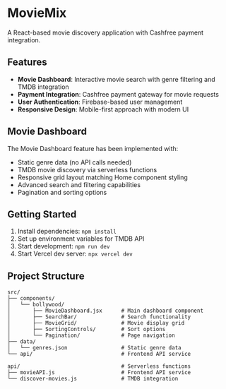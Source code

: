 # MovieMix

A React-based movie discovery application with Cashfree payment integration.

## Features

- **Movie Dashboard**: Interactive movie search with genre filtering and TMDB integration
- **Payment Integration**: Cashfree payment gateway for movie requests
- **User Authentication**: Firebase-based user management
- **Responsive Design**: Mobile-first approach with modern UI

## Movie Dashboard

The Movie Dashboard feature has been implemented with:
- Static genre data (no API calls needed)
- TMDB movie discovery via serverless functions
- Responsive grid layout matching Home component styling
- Advanced search and filtering capabilities
- Pagination and sorting options

## Getting Started

1. Install dependencies: `npm install`
2. Set up environment variables for TMDB API
3. Start development: `npm run dev`
4. Start Vercel dev server: `npx vercel dev`

## Project Structure

```
src/
├── components/
│   └── bollywood/
│       ├── MovieDashboard.jsx      # Main dashboard component
│       ├── SearchBar/              # Search functionality
│       ├── MovieGrid/              # Movie display grid
│       ├── SortingControls/        # Sort options
│       └── Pagination/             # Page navigation
├── data/
│   └── genres.json                 # Static genre data
└── api/                            # Frontend API service

api/                                # Serverless functions
├── movieAPI.js                     # Frontend API service
└── discover-movies.js              # TMDB integration
```
